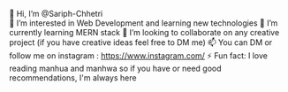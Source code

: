 👋 Hi, I’m @Sariph-Chhetri <br>
👀 I’m interested in Web Development and learning new technologies
🌱 I’m currently learning MERN stack
💞️ I’m looking to collaborate on any creative project (if you have creative ideas feel free to DM me)
📫 You can DM or follow me on instagram : https://www.instagram.com/
⚡ Fun fact: I love reading manhua and manhwa so if you have or need good recommendations, I'm always here

<!---
Sariph-Chhetri/Sariph-Chhetri is a ✨ special ✨ repository because its `README.md` (this file) appears on your GitHub profile.
You can click the Preview link to take a look at your changes.
--->
